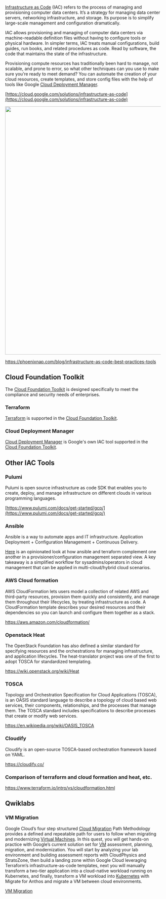 

[Infrastructure as Code](https://en.wikipedia.org/wiki/Infrastructure_as_code) (IAC) refers to the process of managing and provisioning computer data centers. It’s a strategy for managing data center servers, networking infrastructure, and storage. Its purpose is to simplify large-scale management and configuration dramatically.

IAC allows provisioning and managing of computer data centers via machine-readable definition files without having to configure tools or physical hardware. In simpler terms, IAC treats manual configurations, build guides, run books, and related procedures as code. Read by software, the code that maintains the state of the infrastructure.



Provisioning compute resources has traditionally been hard to manage, not scalable, and prone to error, so what other techniques can you use to make sure you’re ready to meet demand? You can automate the creation of your cloud resources, create templates, and store config files with the help of tools like Google [Cloud Deployment Manager](Cloud-Deployment-Manager).



[https://cloud.google.com/solutions/infrastructure-as-code](https://cloud.google.com/solutions/infrastructure-as-code)


<img src="https://phoenixnap.com/blog/wp-content/uploads/2020/09/Explanation-of-how-IaC-works.jpg" width="800">

https://phoenixnap.com/blog/infrastructure-as-code-best-practices-tools

## Cloud Foundation Toolkit

The [Cloud Foundation Toolkit](Cloud-Foundation-Toolkit) is designed specifically to meet the compliance and security needs of enterprises.



### Terraform 

[Terraform](Terraform) is supported in the [Cloud Foundation Toolkit](Cloud-Foundation-Toolkit).

### Cloud Deployment Manager


[Cloud Deployment Manager](Cloud-Deployment-Manager) is Google's own IAC tool supported in the  [Cloud Foundation Toolkit](Cloud-Foundation-Toolkit).

## Other IAC Tools

### Pulumi

Pulumi is open source infrastructure as code SDK that enables you to create, deploy, and manage infrastructure on different clouds in various programming languages.

[https://www.pulumi.com/docs/get-started/gcp/](https://www.pulumi.com/docs/get-started/gcp/)


### Ansible

Ansible is a way to automate apps and IT infrastructure. Application Deployment + Configuration Management + Continuous Delivery.

[Here](https://www.youtube.com/watch?v=utztQWTewWU)  is an opinionated look at how ansible and terraform complement one another in a provisioner/configuration management separated view. A key takeaway is a simplified workflow for sysadmins/operators in cloud management that can be applied in multi-cloud/hybrid cloud scenarios.


### AWS Cloud formation

AWS CloudFormation lets users model a collection of related AWS and third-party resources, provision them quickly and consistently, and manage them throughout their lifecycles, by treating infrastructure as code. A CloudFormation template describes your desired resources and their dependencies so you can launch and configure them together as a stack. 

https://aws.amazon.com/cloudformation/

### Openstack Heat

The OpenStack Foundation has also defined a similar standard for specifying resources and the orchestrations for managing infrastructure, and application lifecycles. The heat-translator project was one of the first to adopt TOSCA for standardized templating.

https://wiki.openstack.org/wiki/Heat

### TOSCA

Topology and Orchestration Specification for Cloud Applications (TOSCA), is an OASIS standard language to describe a topology of cloud based web services, their components, relationships, and the processes that manage them. The TOSCA standard includes specifications to describe processes that create or modify web services.

https://en.wikipedia.org/wiki/OASIS_TOSCA

### Cloudify

Cloudify is an open-source TOSCA-based orchestration framework based on YAML.

https://cloudify.co/

### Comparison of terraform and cloud formation and heat, etc.

https://www.terraform.io/intro/vs/cloudformation.html




##  Qwiklabs





### VM Migration

Google Cloud’s four step structured [Cloud Migration](Migration) Path Methodology provides a defined and repeatable path for users to follow when migrating and modernizing [Virtual Machines](VM). In this quest, you will get hands-on practice with Google’s current solution set for [VM](VM) assessment, planning, migration, and modernization. You will start by analyzing your lab environment and building assessment reports with CloudPhysics and StratoZone, then build a landing zone within Google Cloud leveraging Terraform’s infrastructure-as-code templates, next you will manually transform a two-tier application into a cloud-native workload running on Kubernetes, and finally, transform a VM workload into [Kubernetes](Kubernetes) with Migrate for Anthos and migrate a VM between cloud environments.

[VM Migration](https://www.qwiklabs.com/quests/87?catalog_rank=%7B%22rank%22%3A2%2C%22num_filters%22%3A1%2C%22has_search%22%3Atrue%7D&search_id=7467726)


